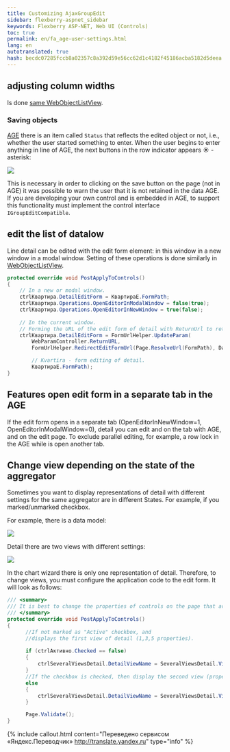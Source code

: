 ```yaml
--- 
title: Customizing AjaxGroupEdit 
sidebar: flexberry-aspnet_sidebar 
keywords: Flexberry ASP-NET, Web UI (Controls) 
toc: true 
permalink: en/fa_age-user-settings.html 
lang: en 
autotranslated: true 
hash: becdc07285fccb8a02357c8a392d59e56cc62d1c4182f45186acba5182d5deea 
--- 
```


## adjusting column widths 

Is done [same WebObjectListView](fa_web-object-list-view.html). 

### Saving objects 

[AGE](fa_ajax-group-edit.html) there is an item called `Status` that reflects the edited object or not, i.e., whether the user started something to enter. 
When the user begins to enter anything in line of AGE, the next buttons in the row indicator appears ☀ - asterisk: 

![](/images/pages/products/flexberry-aspnet/controls/groupedit/wge-modified.png) 

This is necessary in order to clicking on the save button on the page (not in AGE) it was possible to warn the user that it is not retained in the data AGE. If you are developing your own control and is embedded in AGE, to support this functionality must implement the control interface `IGroupEditCompatible`. 

## edit the list of datalow 

Line detail can be edited with the edit form element: in this window in a new window in a modal window. 
Setting of these operations is done similarly in [WebObjectListView](fa_web-object-list-view.html). 

```csharp
protected override void PostApplyToControls()
{
    // In a new or modal window. 
    ctrlКвартира.DetailEditForm = КвартираE.FormPath;
    ctrlКвартира.Operations.OpenEditorInModalWindow = false(true);
    ctrlКвартира.Operations.OpenEditorInNewWindow = true(false);
            
    // In the current window. 
    // Forming the URL of the edit form of detail with ReturnUrl to return to this (current) form. 
    ctrlКвартира.DetailEditForm = FormUrlHelper.UpdateParam(
        WebParamController.ReturnURL,
        FormUrlHelper.RedirectEditFormUrl(Page.ResolveUrl(FormPath), DataObject.__PrimaryKey.ToString()),

        // Kvartira - form editing of detail. 
        КвартираE.FormPath);
}
``` 

## Features open edit form in a separate tab in the AGE 

If the edit form opens in a separate tab (OpenEditorInNewWindow=1, OpenEditorInModalWindow=0), detail you can edit 
and on the tab with AGE, and on the edit page. To exclude parallel editing, for example, a row lock in the AGE while is open another tab. 

## Change view depending on the state of the aggregator 

Sometimes you want to display representations of detail with different settings for the same aggregator are in different States. For example, if you marked/unmarked checkbox. 

For example, there is a data model: 

![](/images/pages/products/flexberry-aspnet/controls/groupedit/model-agregator.png) 

Detail there are two views with different settings: 

![](/images/pages/products/flexberry-aspnet/controls/groupedit/two-view-detail.png) 

In the chart wizard there is only one representation of detail. Therefore, to change views, you must configure the application code to the edit form. 
It will look as follows: 

```csharp
/// <summary> 
/// It is best to change the properties of controls on the page that are not handled WebBinder. 
/// </summary> 
protected override void PostApplyToControls()
{
      //If not marked as "Active" checkbox, and 
      //displays the first view of detail (1,3,5 properties). 
            
      if (ctrlАктивно.Checked == false)
      {
          ctrlSeveralViewsDetail.DetailViewName = SeveralViewsDetail.Views.SeveralViewsDetailD1.Name;
      }
      //If the checkbox is checked, then display the second view (properties 2,4,6). 
      else
      {
          ctrlSeveralViewsDetail.DetailViewName = SeveralViewsDetail.Views.SeveralViewsDetailD2.Name;
      }

      Page.Validate();
}
``` 



{% include callout.html content="Переведено сервисом «Яндекс.Переводчик» <http://translate.yandex.ru>" type="info" %}